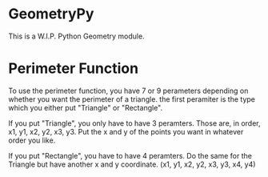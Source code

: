 # GeometryPy
This is a W.I.P. Python Geometry module.

# Perimeter Function
To use the perimeter function, you have 7 or 9 perameters 
depending on whether you want the perimeter of a triangle.
the first peramiter is the type which you either put "Triangle" 
or "Rectangle".

If you put "Triangle", you only have to have 3 peramters. 
Those are, in order, x1, y1, x2, y2, x3, y3. Put the x and y
of the points you want in whatever order you like.

If you put "Rectangle", you have to have 4 peramters. 
Do the same for the Triangle but have another x and y coordinate.
(x1, y1, x2, y2, x3, y3, x4, y4)
